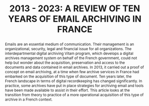 ---
abstract: 'Emails are an essential medium of communication. Their management is an
  organizational, security, legal and financial issue for all organizations.

  The interdepartmental digital archiving Vitam program, which develops a digital
  archives management system on behalf of the French government, could not help but
  wonder about the acquisition, preservation and access to the documents and data
  contained in email archives. In 2013, it carried out a proof of concept on email
  archiving, at a time when few archive services in France had embarked on the acquisition
  of this type of document.

  Ten years later, the French landscape in terms of digital recordkeeping has changed
  significantly. In practice, some archives have put in place strategies for archiving
  email and tools have been made available to assist in their effort.

  This article looks at the transition from theory to practice of a more operational
  acquisition of this type of archive in a French context.'
creators:
- Ville, Marion
date: null
document_url: https://www.ideals.illinois.edu/items/128288/bitstreams/428941/data.pdf
grand_parent: iPRES
institutions: []
keywords:
- email archiving
- appraisal
- preserving email
- tools
- proof of concept
landing_page_url: https://hdl.handle.net/2142/121084
language: eng
layout: publication
license: CC-BY 4.0 International
notes_url: null
parent: iPRES 2023
presentation_url: null
publication_type: unknown
size: null
source_name: iPRES
title: '2013 - 2023: A REVIEW OF TEN YEARS OF EMAIL ARCHIVING IN FRANCE'
year: 2023
---
